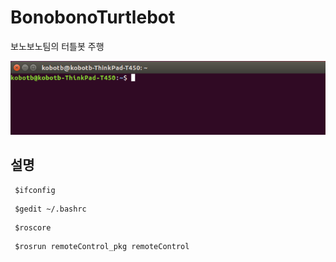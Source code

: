 # BonobonoTurtlebot
보노보노팀의 터틀봇 주행

![Alt text](/capture/1.png)
## 설명
<pre><code> $ifconfig </code></pre>

<pre><code> $gedit ~/.bashrc </code></pre>
<pre><code> $roscore </code></pre>
<pre><code> $rosrun remoteControl_pkg remoteControl </code></pre>
